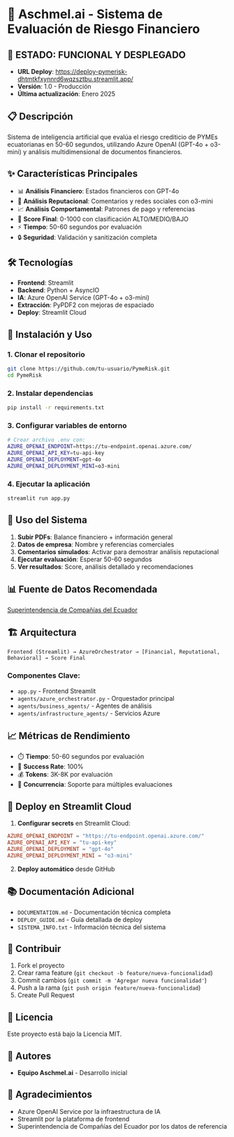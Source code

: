 # 🏦 Aschmel.ai - Sistema de Evaluación de Riesgo Financiero

## 🚀 **ESTADO: FUNCIONAL Y DESPLEGADO**
- **URL Deploy**: https://deploy-pymerisk-dhtmtkfxynnrd6wqzsztbu.streamlit.app/
- **Versión**: 1.0 - Producción
- **Última actualización**: Enero 2025

## 📋 Descripción

Sistema de inteligencia artificial que evalúa el riesgo crediticio de PYMEs ecuatorianas en 50-60 segundos, utilizando Azure OpenAI (GPT-4o + o3-mini) y análisis multidimensional de documentos financieros.

## ✨ Características Principales

- 📊 **Análisis Financiero**: Estados financieros con GPT-4o
- 🌟 **Análisis Reputacional**: Comentarios y redes sociales con o3-mini  
- 📈 **Análisis Comportamental**: Patrones de pago y referencias
- 🎯 **Score Final**: 0-1000 con clasificación ALTO/MEDIO/BAJO
- ⚡ **Tiempo**: 50-60 segundos por evaluación
- 🔒 **Seguridad**: Validación y sanitización completa

## 🛠️ Tecnologías

- **Frontend**: Streamlit
- **Backend**: Python + AsyncIO
- **IA**: Azure OpenAI Service (GPT-4o + o3-mini)
- **Extracción**: PyPDF2 con mejoras de espaciado
- **Deploy**: Streamlit Cloud

## 🚀 Instalación y Uso

### 1. Clonar el repositorio
```bash
git clone https://github.com/tu-usuario/PymeRisk.git
cd PymeRisk
```

### 2. Instalar dependencias
```bash
pip install -r requirements.txt
```

### 3. Configurar variables de entorno
```bash
# Crear archivo .env con:
AZURE_OPENAI_ENDPOINT=https://tu-endpoint.openai.azure.com/
AZURE_OPENAI_API_KEY=tu-api-key
AZURE_OPENAI_DEPLOYMENT=gpt-4o
AZURE_OPENAI_DEPLOYMENT_MINI=o3-mini
```

### 4. Ejecutar la aplicación
```bash
streamlit run app.py
```

## 📱 Uso del Sistema

1. **Subir PDFs**: Balance financiero + información general
2. **Datos de empresa**: Nombre y referencias comerciales
3. **Comentarios simulados**: Activar para demostrar análisis reputacional
4. **Ejecutar evaluación**: Esperar 50-60 segundos
5. **Ver resultados**: Score, análisis detallado y recomendaciones

## 📊 Fuente de Datos Recomendada

[Superintendencia de Compañías del Ecuador](https://appscvsgen.supercias.gob.ec/consultaCompanias/societario/busquedaCompanias.jsf)

## 🏗️ Arquitectura

```
Frontend (Streamlit) → AzureOrchestrator → [Financial, Reputational, Behavioral] → Score Final
```

### Componentes Clave:
- `app.py` - Frontend Streamlit
- `agents/azure_orchestrator.py` - Orquestador principal
- `agents/business_agents/` - Agentes de análisis
- `agents/infrastructure_agents/` - Servicios Azure

## 📈 Métricas de Rendimiento

- ⏱️ **Tiempo**: 50-60 segundos por evaluación
- 🎯 **Success Rate**: 100%
- 💰 **Tokens**: 3K-8K por evaluación
- 🔄 **Concurrencia**: Soporte para múltiples evaluaciones

## 🔧 Deploy en Streamlit Cloud

1. **Configurar secrets** en Streamlit Cloud:
```toml
AZURE_OPENAI_ENDPOINT = "https://tu-endpoint.openai.azure.com/"
AZURE_OPENAI_API_KEY = "tu-api-key"
AZURE_OPENAI_DEPLOYMENT = "gpt-4o"
AZURE_OPENAI_DEPLOYMENT_MINI = "o3-mini"
```

2. **Deploy automático** desde GitHub

## 📚 Documentación Adicional

- `DOCUMENTATION.md` - Documentación técnica completa
- `DEPLOY_GUIDE.md` - Guía detallada de deploy
- `SISTEMA_INFO.txt` - Información técnica del sistema

## 🤝 Contribuir

1. Fork el proyecto
2. Crear rama feature (`git checkout -b feature/nueva-funcionalidad`)
3. Commit cambios (`git commit -m 'Agregar nueva funcionalidad'`)
4. Push a la rama (`git push origin feature/nueva-funcionalidad`)
5. Create Pull Request

## 📄 Licencia

Este proyecto está bajo la Licencia MIT.

## 👥 Autores

- **Equipo Aschmel.ai** - Desarrollo inicial

## 🙏 Agradecimientos

- Azure OpenAI Service por la infraestructura de IA
- Streamlit por la plataforma de frontend
- Superintendencia de Compañías del Ecuador por los datos de referencia
